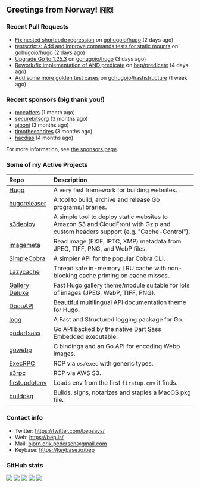 ## Greetings from Norway! 🇳🇴

### Recent Pull Requests

- [Fix nested shortcode regression](https://github.com/gohugoio/hugo/pull/14056) on [gohugoio/hugo](https://github.com/gohugoio/hugo) (2 days ago)
- [testscripts: Add and improve commands tests for static mounts](https://github.com/gohugoio/hugo/pull/14052) on [gohugoio/hugo](https://github.com/gohugoio/hugo) (2 days ago)
- [Upgrade Go to 1.25.3](https://github.com/gohugoio/hugo/pull/14051) on [gohugoio/hugo](https://github.com/gohugoio/hugo) (3 days ago)
- [Rework/fix implementation of AND predicate](https://github.com/bep/predicate/pull/3) on [bep/predicate](https://github.com/bep/predicate) (4 days ago)
- [Add some more golden test cases](https://github.com/gohugoio/hashstructure/pull/13) on [gohugoio/hashstructure](https://github.com/gohugoio/hashstructure) (1 week ago)

### Recent sponsors (big thank you!)

- [mccaffers](https://github.com/mccaffers) (1 month ago)
- [securebitsorg](https://github.com/securebitsorg) (3 months ago)
- [ajboni](https://github.com/ajboni) (3 months ago)
- [timotheeandres](https://github.com/timotheeandres) (3 months ago)
- [hacdias](https://github.com/hacdias) (4 months ago)

For more information, see [the sponsors page](https://github.com/sponsors/bep/).

### Some of my Active Projects

| Repo  | Description |
| :---------------------------------------- | :------------------------------------------- |
| [Hugo](https://github.com/gohugoio/hugo)|A very fast framework for building websites. |
| [hugoreleaser](https://github.com/gohugoio/hugoreleaser)| A tool to build, archive and release Go programs/libraries.  |
| [s3deploy](https://github.com/bep/s3deploy)| A simple tool to deploy static websites to Amazon S3 and CloudFront with Gzip and custom headers support (e.g. "Cache-Control").|
| [imagemeta](https://github.com/bep/imagemeta)| Read image (EXIF, IPTC, XMP) metadata from JPEG, TIFF, PNG, and WebP files.|
| [SimpleCobra](https://github.com/bep/simplecobra)|A simpler API for the popular Cobra CLI.|
| [Lazycache](https://github.com/bep/lazycache)| Thread safe in-memory LRU cache with non-blocking cache priming on cache misses.  |
| [Gallery Deluxe](https://github.com/bep/gallerydeluxe)|Fast Hugo gallery theme/module suitable for lots of images (JPEG, WebP, TIFF, PNG).|
| [DocuAPI](https://github.com/bep/docuapi)| Beautiful multilingual API documentation theme for Hugo.  |
| [logg](https://github.com/bep/logg)| A Fast and Structured logging package for Go.  |
| [godartsass](https://github.com/bep/godartsass)| Go API backed by the native Dart Sass Embedded executable. |
| [gowebp](https://github.com/bep/gowebp)|C bindings and an Go API for encoding Webp images. |
| [ExecRPC](https://github.com/bep/execrpc)|RCP via `os/exec` with generic types.  |
| [s3rpc](https://github.com/bep/s3rpc)|RCP via AWS S3.|
| [firstupdotenv](https://github.com/bep/firstupdotenv)|Loads env from the first `firstup.env` it finds. |
| [buildpkg](https://github.com/bep/buildpkg)| Builds, signs, notarizes and staples a MacOS pkg file. |

### Contact info
- Twitter: https://twitter.com/bepsays/
- Web: https://bep.is/
- Mail: bjorn.erik.pedersen@gmail.com
- Keybase: https://keybase.io/bep

### GitHub stats

![](https://github-profile-summary-cards.vercel.app/api/cards/profile-details?username=bep&theme=github)
![](https://github-profile-summary-cards.vercel.app/api/cards/repos-per-language?username=bep&theme=github)
![](https://github-profile-summary-cards.vercel.app/api/cards/most-commit-language?username=bep&theme=github)
![](https://github-profile-summary-cards.vercel.app/api/cards/stats?username=bep&theme=github)
![](https://github-profile-summary-cards.vercel.app/api/cards/productive-time?username=bep&theme=github)
